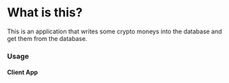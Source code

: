# What is this?
This is an application that writes some crypto moneys into the database and get them from the database.

### Usage

#### Client App
